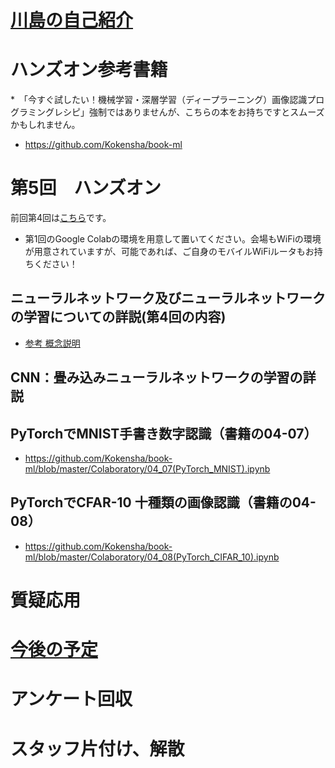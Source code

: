 # [川島の自己紹介](kawashimaken_introduction.md)

# ハンズオン参考書籍 

*　「今すぐ試したい！機械学習・深層学習（ディープラーニング）画像認識プログラミングレシピ」強制ではありませんが、こちらの本をお持ちですとスムーズかもしれません。

* https://github.com/Kokensha/book-ml

# 第5回　ハンズオン

前回第4回は[こちら](handson04.md)です。

* 第1回のGoogle Colabの環境を用意して置いてください。会場もWiFiの環境が用意されていますが、可能であれば、ご自身のモバイルWiFiルータもお持ちください！

## ニューラルネットワーク及びニューラルネットワークの学習についての詳説(第4回の内容)

* [参考 概念説明](./../04_artificial_neural_network.md)

## CNN：畳み込みニューラルネットワークの学習の詳説

## PyTorchでMNIST手書き数字認識（書籍の04-07）

* https://github.com/Kokensha/book-ml/blob/master/Colaboratory/04_07(PyTorch_MNIST).ipynb

## PyTorchでCFAR-10 十種類の画像認識（書籍の04-08）
* https://github.com/Kokensha/book-ml/blob/master/Colaboratory/04_08(PyTorch_CIFAR_10).ipynb


# 質疑応用

# [今後の予定](handson_plan.md)

# アンケート回収

# スタッフ片付け、解散
